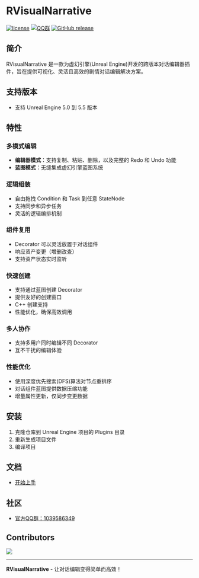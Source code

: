 # RVisualNarrative
[![license](https://img.shields.io/badge/license-MIT-blue)](https://github.com/Srkmn/RVisualNarrative/blob/main/LICENSE)
[![QQ群](https://img.shields.io/badge/QQ群-1039586349-800020?logo=tencentqq&style=flat-square)](https://qm.qq.com/q/ATfliiSGxG)
[![GitHub release](https://img.shields.io/github/v/release/Srkmn/RVisualNarrative?color=228B22&style=flat-square)](https://github.com/Srkmn/RVisualNarrative/releases)  

## 简介

RVisualNarrative 是一款为虚幻引擎(Unreal Engine)开发的跨版本对话编辑器插件，旨在提供可视化、灵活且高效的剧情对话编辑解决方案。

## 支持版本

- 支持 Unreal Engine 5.0 到 5.5 版本

## 特性

### 多模式编辑

- **编辑器模式**：支持复制、粘贴、删除，以及完整的 Redo 和 Undo 功能
- **蓝图模式**：无缝集成虚幻引擎蓝图系统

### 逻辑组装

- 自由拖拽 Condition 和 Task 到任意 StateNode
- 支持同步和异步任务
- 灵活的逻辑编排机制

### 组件复用

- Decorator 可以灵活放置于对话组件
- 响应资产变更（增删改查）
- 支持资产状态实时监听

### 快速创建

- 支持通过蓝图创建 Decorator
- 提供友好的创建窗口
- C++ 创建支持
- 性能优化，确保高效调用

### 多人协作

- 支持多用户同时编辑不同 Decorator
- 互不干扰的编辑体验

### 性能优化

- 使用深度优先搜索(DFS)算法对节点重排序
- 对话组件蓝图提供数据压缩功能
- 增量属性更新，仅同步变更数据

## 安装

1. 克隆仓库到 Unreal Engine 项目的 Plugins 目录
2. 重新生成项目文件
3. 编译项目

## 文档

- [开始上手](https://zhuanlan.zhihu.com/p/1888638258621163028)

## 社区

- [官方QQ群：1039586349](https://qm.qq.com/q/ATfliiSGxG)

## Contributors

**<a href="https://github.com/Srkmn/RVisualNarrative/graphs/contributors">**
**<img src="https://contrib.rocks/image?repo=Srkmn/RVisualNarrative"/>**
**</a>**

---

**RVisualNarrative** - 让对话编辑变得简单而高效！

